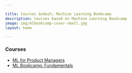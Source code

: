 ```yaml
---

title: Courses &ndash; Machine Learning Bookcamp
description: Courses based on Machine Learning Bookcamp
image: img/mlbookcamp-cover-small.jpg
layout: home

---
```


### Courses

* <a href="#">ML for Product Managers</a>
* <a href="#">ML Bookcamp: Fundamentals</a>

